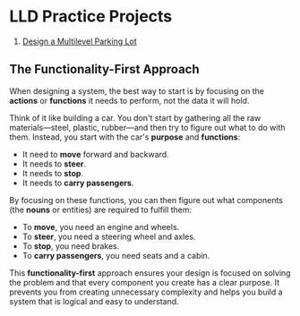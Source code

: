 # LLD Practice Projects

1. [Design a Multilevel Parking Lot](/parking-lot/docs/Design-Requirements.md)

## The Functionality-First Approach
When designing a system, the best way to start is by focusing on the **actions** or **functions** it needs to perform, not the data it will hold.

Think of it like building a car. You don't start by gathering all the raw materials—steel, plastic, rubber—and then try to figure out what to do with them. Instead, you start with the car's **purpose** and **functions**:
- It need to **move** forward and backward.
- It needs to **steer**.
- It needs to **stop**.
- It needs to **carry passengers**.

By focusing on these functions, you can then figure out what components (the **nouns** or entities) are required to fulfill them:
- To **move**, you need an engine and wheels.
- To **steer**, you need a steering wheel and axles.
- To **stop**, you need brakes.
- To **carry passengers**, you need seats and a cabin.

This **functionality-first** approach ensures your design is focused on solving the problem and that every component you create has a clear purpose. It prevents you from creating unnecessary complexity and helps you build a system that is logical and easy to understand.